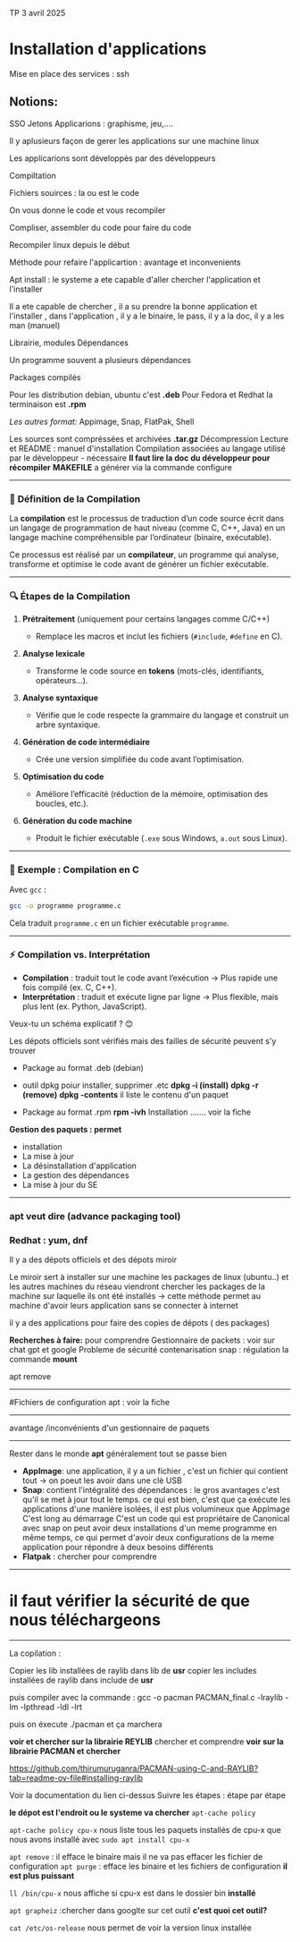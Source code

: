 TP 3 avril 2025 
# Installation d'applications
Mise en place des services : ssh 
## Notions:
SSO 
Jetons
Applicarions : graphisme, jeu,....

Il y aplusieurs façon de gerer les applications sur une machine linux

Les applicarions sont développès par des développeurs 

Compiltation

Fichiers souirces : la ou est le code 

On vous donne le code et vous recompiler 

Compliser, assembler du code pour faire du code 

Recompiler linux depuis le début

Méthode pour refaire l'applicartion  : avantage et inconvenients

Apt install : le systeme a ete capable d'aller chercher l'application et l'installer 

Il a ete capable de chercher , il a su prendre la bonne application et l'installer , dans l'application , il y a le binaire, le pass, il y a la doc, il y a les man (manuel) 

Librairie, 
modules
Dépendances

Un programme souvent a plusieurs dépendances 

Packages compilés

Pour les distribution debian, ubuntu c'est **.deb**
Pour Fedora et Redhat la terminaison est **.rpm**

_Les autres format:_  Appimage, Snap, FlatPak, Shell 

Les sources sont compréssées et archivées  **.tar.gz**
Décompression
Lecture et README : manuel d'installation 
Compilation associées au langage utilisé par le développeur - nécessaire 
**Il faut lire la doc du développeur pour récompiler**
**MAKEFILE** a générer via la commande configure 
* * *
### 📌 **Définition de la Compilation**  
La **compilation** est le processus de traduction d’un code source écrit dans un langage de programmation de haut niveau (comme C, C++, Java) en un langage machine compréhensible par l’ordinateur (binaire, exécutable).  

Ce processus est réalisé par un **compilateur**, un programme qui analyse, transforme et optimise le code avant de générer un fichier exécutable.  

---

### 🔍 **Étapes de la Compilation**  

1. **Prétraitement** (uniquement pour certains langages comme C/C++)  
   - Remplace les macros et inclut les fichiers (`#include`, `#define` en C).  

2. **Analyse lexicale**  
   - Transforme le code source en **tokens** (mots-clés, identifiants, opérateurs...).  

3. **Analyse syntaxique**  
   - Vérifie que le code respecte la grammaire du langage et construit un arbre syntaxique.  

4. **Génération de code intermédiaire**  
   - Crée une version simplifiée du code avant l’optimisation.  

5. **Optimisation du code**  
   - Améliore l’efficacité (réduction de la mémoire, optimisation des boucles, etc.).  

6. **Génération du code machine**  
   - Produit le fichier exécutable (`.exe` sous Windows, `a.out` sous Linux).  

---

### 🎯 **Exemple : Compilation en C**
Avec `gcc` :  
```bash
gcc -o programme programme.c
```
Cela traduit `programme.c` en un fichier exécutable `programme`.  

---

### ⚡ **Compilation vs. Interprétation**  
- **Compilation** : traduit tout le code avant l’exécution → Plus rapide une fois compilé (ex. C, C++).  
- **Interprétation** : traduit et exécute ligne par ligne → Plus flexible, mais plus lent (ex. Python, JavaScript).  

Veux-tu un schéma explicatif ? 😊

Les dépots officiels sont vérifiés mais des failles de sécurité peuvent s'y trouver 

- Package au format .deb (debian) 
- outil dpkg poiur installer, supprimer .etc
  **dpkg -i (install)**
  **dpkg -r (remove)**
  **dpkg -contents** il liste le contenu d'un paquet 

- Package au format .rpm
 **rpm -ivh** Installation 
 ....... voir la fiche 

 **Gestion des paquets : permet**
 - installation 
 - La mise à jour
 - La désinstallation d'application
 - La gestion des dépendances 
 - La mise à jour du SE

* * *
### apt veut dire (advance packaging tool)
### Redhat : yum, dnf

Il y a des dépots officiels et des dépots miroir 

Le miroir sert à installer sur une machine les packages de linux (ubuntu..)  et les autres machines du réseau viendront chercher les packages de la machine sur laquelle ils ont été installés -> cette méthode permet au machine d'avoir leurs application sans se connecter à internet 

il y a des applications pour faire des copies de dépots ( des packages)

**Recherches à faire:** pour comprendre 
Gestionnaire de packets : voir sur chat gpt et google
Probleme de sécurité 
contenarisation 
snap : régulation 
la commande **mount** 

apt remove 
***
#Fichiers de configuration apt : voir la fiche  

***

avantage /inconvénients d'un gestionnaire de paquets 

*** 

Rester dans le monde **apt** généralement tout se passe bien 

- **AppImage**: une application, il y a un fichier , c'est un fichier qui contient tout -> on poeut les avoir dans une clè USB
- **Snap**: contient l'intégralité des dépendances : le gros avantages c'est qu'il se met à jour tout le temps. ce qui est bien, c'est que ça exécute les applications d'une manière isolées, il est plus volumineux que AppImage
C'est long au démarrage
C'est un code qui est propriétaire de Canonical
avec snap on peut avoir deux installations d'un meme programme en même temps, ce qui permet d'avoir deux configurations de la meme application pour répondre à deux besoins différents 
- **Flatpak** : chercher pour comprendre 

***
# il faut vérifier la sécurité de que nous téléchargeons
***


La copilation : 

Copier les lib installées de raylib dans lib de **usr**
copier les includes installées  de raylib dans include de **usr**

puis compiler avec la commande : gcc -o pacman PACMAN_final.c -lraylib -lm -lpthread -ldl -lrt

puis on éxecute ./pacman et ça marchera 

**voir et chercher sur la librairie REYLIB** chercher et comprendre 
**voir sur la librairie PACMAN et chercher** 

https://github.com/thirumuruganra/PACMAN-using-C-and-RAYLIB?tab=readme-ov-file#installing-raylib

Voir la documentation du lien ci-dessus 
Suivre les étapes : étape par étape

**le dépot est l'endroit ou le systeme va chercher** `apt-cache policy`

`apt-cache policy cpu-x` nous liste tous les paquets installés de cpu-x  que nous avons installé avec `sudo apt install cpu-x`

`apt remove` : il efface le binaire mais il ne va pas effacer les fichier de configuration
`apt purge` : efface les binaire et les fichiers de configuration **il est plus puissant**

`ll /bin/cpu-x` nous affiche si cpu-x est dans le dossier bin **installé**

`apt grapheiz` :chercher dans googlte sur cet outil  **c'est quoi cet outil?**

`cat /etc/os-release` nous permet de voir la version linux installée 
